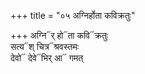 +++
title = "०५ अग्निर्होता कविक्रतुः"

+++
अग्नि᳓र् हो᳓ता कवि᳓क्रतुः  
सत्य᳓श् चित्र᳓श्रवस्तमः  
देवो᳓ देवे᳓भिर् आ᳓ गमत्